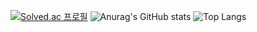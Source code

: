 [![Solved.ac
프로필](http://mazassumnida.wtf/api/v2/generate_badge?boj=quswjdgns26)](https://solved.ac/니닉네임)
![Anurag's GitHub stats](https://github-readme-stats.vercel.app/api?username=quswjdgns399&show_icons=true&theme=tokoynight)
![Top Langs](https://github-readme-stats.vercel.app/api/top-langs/?username=6810779s&layout=compact&theme=tokyonight)

